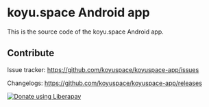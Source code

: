 # koyu.space Android app

This is the source code of the koyu.space Android app.

## Contribute

Issue tracker: https://github.com/koyuspace/koyuspace-app/issues

Changelogs: https://github.com/koyuspace/koyuspace-app/releases

[![Donate using Liberapay](https://liberapay.com/assets/widgets/donate.svg)](https://liberapay.com/bubblineyuri/donate)
